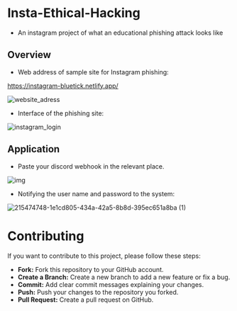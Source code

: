 # Insta-Ethical-Hacking
- An instagram project of what an educational phishing attack looks like

## Overview

- Web address of sample site for Instagram phishing:

https://instagram-bluetick.netlify.app/

![website_adress](https://user-images.githubusercontent.com/100594545/215474729-a8400b60-2db6-4030-863f-13ef757f6acc.PNG)

- Interface of the phishing site:

![instagram_login](https://user-images.githubusercontent.com/100594545/215474740-07e7fcaf-d8f2-4397-a6b3-afbc5d704901.PNG)

## Application

- Paste your discord webhook in the relevant place.
  
![img](https://user-images.githubusercontent.com/100594545/230425119-2607d974-3552-4e19-8409-3026fa09f16f.png)

- Notifying the user name and password to the system:
  
![215474748-1e1cd805-434a-42a5-8b8d-395ec651a8ba (1)](https://user-images.githubusercontent.com/100594545/221711148-624f5b47-d51c-4015-af58-ad2863a19745.png)

# Contributing

If you want to contribute to this project, please follow these steps:

- **Fork:** Fork this repository to your GitHub account.
- **Create a Branch:** Create a new branch to add a new feature or fix a bug.
- **Commit:** Add clear commit messages explaining your changes.
- **Push:** Push your changes to the repository you forked.
- **Pull Request:** Create a pull request on GitHub.
